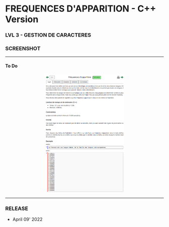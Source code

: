 # FREQUENCES D'APPARITION - C++ Version
### LVL 3 - GESTION DE CARACTERES 

### **SCREENSHOT**

---
#### To Do
<div align="center">
    <img
        src="https://github.com/Ayckinn/CPP/blob/main/FRANCE_IOI/LEVEL_03/3_Gestion_de_caracteres/7_frequences_apparition/todo.png"
        alt="DEMO"
        style="width:50%">
</div>

---
### **RELEASE**

- April 09' 2022